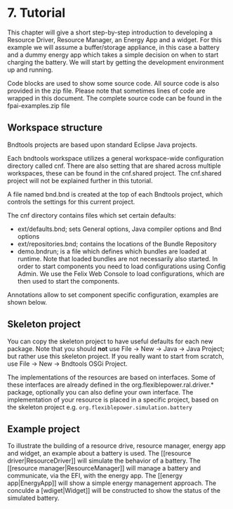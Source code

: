# 7. Tutorial

This chapter will give a short step-by-step introduction to developing a Resource Driver, Resource Manager, an Energy App and a widget. For this example we will assume a buffer/storage appliance, in this case a battery and a dummy energy app which takes a simple decision on when to start charging the battery. We will start by getting the development environment up and running.

Code blocks are used to show some source code. All source code is also provided in the zip file. Please note that sometimes lines of code are wrapped in this document. The complete source code can be found in the fpai-examples.zip file

## Workspace structure
Bndtools projects are based upon standard Eclipse Java projects.

Each bndtools workspace utilizes a general workspace-wide configuration directory called cnf. There are also setting that are shared across multiple workspaces, these can be found in the cnf.shared project. The cnf.shared project will not be explained further in this tutorial.

A file named bnd.bnd is created at the top of each Bndtools project, which controls the settings for this current project. 

The cnf directory contains files which set certain defaults:

* ext/defaults.bnd; sets General options, Java compiler options and Bnd options
* ext/repositories.bnd; contains the locations of the Bundle Repository
* demo.bndrun; is a file which defines which bundles are loaded at runtime. Note that loaded bundles are not necessarily also started. In order to start components you need to load configurations using Config Admin. We use the Felix Web Console to load configurations, which are then used to start the components.

Annotations allow to set component specific configuration, examples are shown below.

## Skeleton project
You can copy the skeleton project to have useful defaults for each new package. Note that you should <b>not</b> use File → New → Java → Java Project; but rather use this skeleton project. 
If you really want to start from scratch, use File → New → Bndtools OSGi Project. 

The implementations of the resources are based on interfaces. Some of these interfaces are already defined in the org.flexiblepower.ral.driver.* package, optionally you can also define your own interface. The implementation of your resource is placed in a specific project, based on the skeleton project e.g. `org.flexiblepower.simulation.battery`

## Example project
To illustrate the building of a resource drive, resource manager, energy app and widget, an example about a battery is used. The [[resource driver|ResourceDriver]] will simulate the behavior of a battery. The [[resource manager|ResourceManager]] will manage a battery and communicate, via the EFI, with the energy app. The [[energy app|EnergyApp]] will show a simple energy management approach. The conculde a [wdiget|Widget]] will be constructed to show the status of the simulated battery.
  




